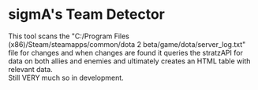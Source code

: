 # sigmA's Team Detector

This tool scans the "C:/Program Files (x86)/Steam/steamapps/common/dota 2 beta/game/dota/server_log.txt" file for changes and when changes are found it queries the stratzAPI for data on both allies and enemies and ultimately creates an HTML table with relevant data.  
Still VERY much so in development.